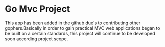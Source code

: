 # Go Mvc Project 

This app has been added in the github due's to contributing other gophers.Basically in order to gain practical 
MVC web applications began to be built on a certain standards, this project will continue to be developed soon according project scope.
